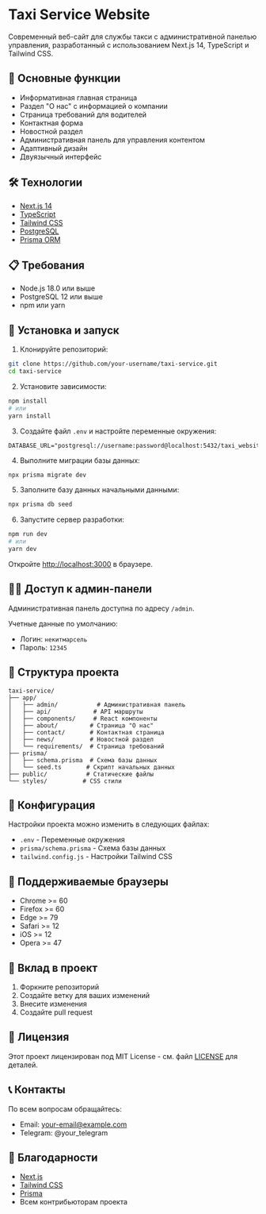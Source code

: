 # Taxi Service Website

Современный веб-сайт для службы такси с административной панелью управления, разработанный с использованием Next.js 14, TypeScript и Tailwind CSS.

## 🚀 Основные функции

- Информативная главная страница
- Раздел "О нас" с информацией о компании
- Страница требований для водителей
- Контактная форма
- Новостной раздел
- Административная панель для управления контентом
- Адаптивный дизайн
- Двуязычный интерфейс

## 🛠 Технологии

- [Next.js 14](https://nextjs.org/)
- [TypeScript](https://www.typescriptlang.org/)
- [Tailwind CSS](https://tailwindcss.com/)
- [PostgreSQL](https://www.postgresql.org/)
- [Prisma ORM](https://www.prisma.io/)

## 📋 Требования

- Node.js 18.0 или выше
- PostgreSQL 12 или выше
- npm или yarn

## 🚀 Установка и запуск

1. Клонируйте репозиторий:
```bash
git clone https://github.com/your-username/taxi-service.git
cd taxi-service
```

2. Установите зависимости:
```bash
npm install
# или
yarn install
```

3. Создайте файл `.env` и настройте переменные окружения:
```env
DATABASE_URL="postgresql://username:password@localhost:5432/taxi_website"
```

4. Выполните миграции базы данных:
```bash
npx prisma migrate dev
```

5. Заполните базу данных начальными данными:
```bash
npx prisma db seed
```

6. Запустите сервер разработки:
```bash
npm run dev
# или
yarn dev
```

Откройте [http://localhost:3000](http://localhost:3000) в браузере.

## 👨‍💻 Доступ к админ-панели

Административная панель доступна по адресу `/admin`. 

Учетные данные по умолчанию:
- Логин: `некитмарсель`
- Пароль: `12345`

## 📁 Структура проекта

```
taxi-service/
├── app/
│   ├── admin/           # Административная панель
│   ├── api/            # API маршруты
│   ├── components/     # React компоненты
│   ├── about/         # Страница "О нас"
│   ├── contact/       # Контактная страница
│   ├── news/          # Новостной раздел
│   └── requirements/  # Страница требований
├── prisma/
│   ├── schema.prisma  # Схема базы данных
│   └── seed.ts       # Скрипт начальных данных
├── public/           # Статические файлы
└── styles/          # CSS стили
```

## 🔧 Конфигурация

Настройки проекта можно изменить в следующих файлах:

- `.env` - Переменные окружения
- `prisma/schema.prisma` - Схема базы данных
- `tailwind.config.js` - Настройки Tailwind CSS

## 📱 Поддерживаемые браузеры

- Chrome >= 60
- Firefox >= 60
- Edge >= 79
- Safari >= 12
- iOS >= 12
- Opera >= 47

## 🤝 Вклад в проект

1. Форкните репозиторий
2. Создайте ветку для ваших изменений
3. Внесите изменения
4. Создайте pull request

## 📄 Лицензия

Этот проект лицензирован под MIT License - см. файл [LICENSE](LICENSE) для деталей.

## 📞 Контакты

По всем вопросам обращайтесь:
- Email: your-email@example.com
- Telegram: @your_telegram

## 🙏 Благодарности

- [Next.js](https://nextjs.org/)
- [Tailwind CSS](https://tailwindcss.com/)
- [Prisma](https://www.prisma.io/)
- Всем контрибьюторам проекта 
